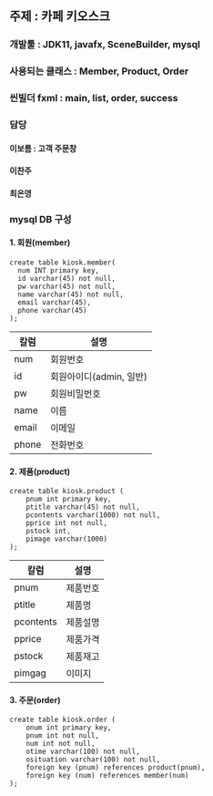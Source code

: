 ## 주제 : 카페 키오스크
### 개발툴 : JDK11, javafx, SceneBuilder, mysql
### 사용되는 클래스 : Member, Product, Order
### 씬빌더 fxml : main, list, order, success
### 담당
#### 이보름 : 고객 주문창
#### 이찬주
#### 최은영

### mysql DB 구성
#### 1. 회원(member)
```
create table kiosk.member(
  num INT primary key,
  id varchar(45) not null,
  pw varchar(45) not null,
  name varchar(45) not null,
  email varchar(45),
  phone varchar(45)
);
```
|칼럼|설명|
|----|----|
|num|회원번호|
|id|회원아이디(admin, 일반)|
|pw|회원비밀번호|
|name|이름|
|email|이메일|
|phone|전화번호|


#### 2. 제품(product)
```
create table kiosk.product (
    pnum int primary key,
    ptitle varchar(45) not null,
    pcontents varchar(1000) not null,
    pprice int not null,
    pstock int,
    pimage varchar(1000)
);
```
|칼럼|설명|
|----|----|
|pnum|제품번호|
|ptitle|제품명|
|pcontents|제품설명|
|pprice|제품가격|
|pstock|제품재고|
|pimgag|이미지|

#### 3. 주문(order)
```
create table kiosk.order (
    onum int primary key,
    pnum int not null,
    num int not null,
    otime varchar(100) not null,
    osituation varchar(100) not null,
    foreign key (pnum) references product(pnum),
    foreign key (num) references member(num)
);
```
